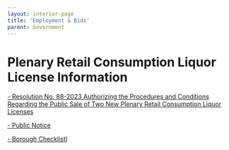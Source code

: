 ```yaml
---
layout: interior-page
title: 'Employment & Bids'
parent: Government
---
```


# Plenary Retail Consumption Liquor License Information

[- Resolution No. 88-2023 Authorizing the Procedures and Conditions Regarding the Public Sale of Two New Plenary Retail Consumption Liquor Licenses](https://storage.googleapis.com/static.rutherford-nj.com/finance/Employment/consumption-license/RESOLUTION.pdf)

[- Public Notice](https://storage.googleapis.com/static.rutherford-nj.com/finance/Employment/consumption-license/BIDS.pdf)

[- Borough Checklist](https://storage.googleapis.com/static.rutherford-nj.com/finance/Employment/consumption-license/Rutherford_Liquor%20license%20checklist%20and%20bid%20form.pdf))
